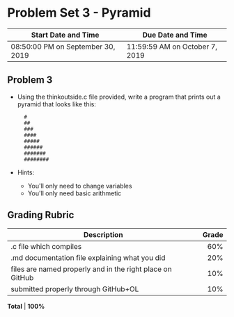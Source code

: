 # Problem Set 3 - Pyramid

Start Date and Time| Due Date and Time |
---|---|
08:50:00 PM on September 30, 2019 | 11:59:59 AM on October 7, 2019

## Problem 3
- Using the thinkoutside.c file provided, write a program that prints out a pyramid that looks like this:

		#
		##
		###
		####
		#####
		######
		#######
		########

- Hints: 
	- You'll only need to change variables
	- You'll only need basic arithmetic

## Grading Rubric
Description|Grade
---|---:|
.c file which compiles | 60%
.md documentation file explaining what you did | 20%
files are named properly and in the right place on GitHub | 10%
submitted properly through GitHub+OL | 10%

**Total** | **100%**
